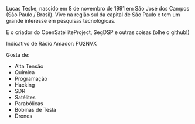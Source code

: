 Lucas Teske, nascido em 8 de novembro de 1991 em São José dos Campos (São Paulo / Brasil). Vive na região sul da capital de São Paulo e tem um grande interesse em pesquisas tecnológicas.

É o criador do OpenSatelliteProject, SegDSP e outras coisas (olhe o github!)

Indicativo de Rádio Amador: PU2NVX

Gosta de:
  * Alta Tensão
  * Química
  * Programação
  * Hacking
  * SDR
  * Satélites
  * Parabólicas
  * Bobinas de Tesla
  * Drones
